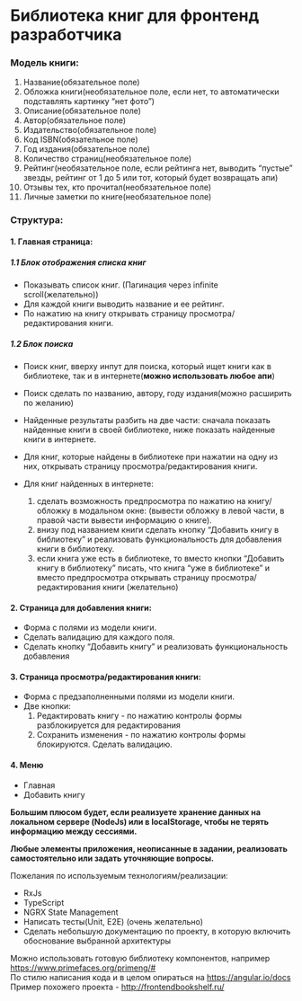 # Библиотека книг для фронтенд разработчика
  ### Модель книги:	
  1. Название(обязательное поле)
  2. Обложка книги(необязательное поле, если нет, то автоматически подставлять картинку “нет фото”)
  3. Описание(обязательное поле)
  4. Автор(обязательное поле)       
  5. Издательство(обязательное поле)
  6. Код ISBN(обязательное поле)
  7. Год издания(обязательное поле)
  8. Количество страниц(необязательное поле)
  9. Рейтинг(необязательное поле, если рейтинга нет, выводить “пустые” звезды, рейтинг от 1 до 5 или тот, который будет возвращать апи)     
  10. Отзывы тех, кто прочитал(необязательное поле) 
  11. Личные заметки по книге(необязательное поле)
  
  ### Структура: 
   #### 1.  Главная страница:
   ##### 1.1 Блок отображения списка книг
* Показывать список книг. (Пагинация через infinite scroll(желательно))  
* Для каждой книги выводить название и ее рейтинг.
* По нажатию на книгу открывать страницу просмотра/редактирования книги.	

##### 1.2 Блок поиска
* Поиск книг, вверху инпут для поиска, который ищет книги как в библиотеке, так и в интернете(**можно использовать любое апи**)
* Поиск сделать по названию, автору, году издания(можно расширить по желанию)
* Найденные результаты разбить на две части: сначала показать найденные книги в своей библиотеке, ниже показать найденные книги в интернете.

* Для книг, которые найдены в библиотеке при нажатии на одну из них, открывать страницу просмотра/редактирования книги. 

* Для книг найденных в интернете:            
    1. сделать возможность предпросмотра по нажатию на книгу/обложку в модальном окне: (вывести обложку в левой части, в правой части вывести информацию о книге).
    2. внизу под названием книги сделать кнопку “Добавить книгу в библиотеку” и реализовать функциональность для добавления книги в библиотеку.
    3. если книга уже есть в библиотеке, то вместо кнопки “Добавить книгу в библиотеку” писать, что книга “уже в библиотеке” и вместо предпросмотра открывать страницу просмотра/редактирования книги (желательно)

#### 2. Страница для добавления книги:    
   * Форма с полями из модели книги. 
   * Сделать валидацию для каждого поля.    
   * Сделать кнопку “Добавить книгу” и реализовать функциональность добавления 
#### 3. Страница просмотра/редактирования книги:    
* Форма с предзаполненными полями из модели книги.
*  Две кнопки:
    1. Редактировать книгу - по нажатию контролы формы разблокируется для редактирования
    2. Сохранить изменения - по нажатию контролы формы блокируются. Сделать валидацию.
####   4.  Меню
* Главная
* Добавить книгу

**Большим плюсом будет, если реализуете хранение данных на локальном сервере (NodeJs) или в localStorage, чтобы не терять информацию между сессиями.**

**Любые элементы приложения, неописанные в задании, реализовать самостоятельно или задать уточняющие вопросы.**

Пожелания по используемым технологиям/реализации:
* RxJs
* TypeScript
* NGRX State Management
* Написать тесты(Unit, E2E) (очень желательно)
* Сделать небольшую документацию по проекту, в которую включить обоснование выбранной архитектуры

Можно использовать готовую библиотеку компонентов, например https://www.primefaces.org/primeng/#  
По стилю написания кода и в целом опираться на https://angular.io/docs  
Пример похожего проекта - http://frontendbookshelf.ru/  
